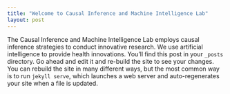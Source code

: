 ```yaml
---
title: "Welcome to Causal Inference and Machine Intelligence Lab"
layout: post
---
```


The Causal Inference and Machine Intelligence Lab employs causal inference strategies to conduct innovative research. We use artificial intelligence to provide health innovations.
You’ll find this post in your `_posts` directory. Go ahead and edit it and re-build the site to see your changes. You can rebuild the site in many different ways, but the most common way is to run `jekyll serve`, which launches a web server and auto-regenerates your site when a file is updated.




